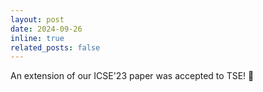 ```yaml
---
layout: post
date: 2024-09-26
inline: true
related_posts: false
---
```


An extension of our ICSE'23 paper was accepted to TSE! :confetti_ball:
